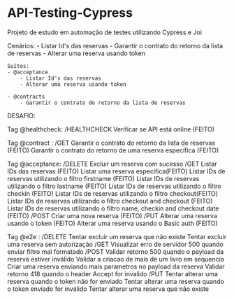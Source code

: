 # API-Testing-Cypress
Projeto de estudo em automação de testes utilizando Cypress e Joi

Cenários:
    - Listar Id's das reservas
    - Garantir o contrato do retorno da lista de reservas
    - Alterar uma reserva usando token

    Suítes:
    - @acceptance
        - Listar Id's das reservas
        - Alterar uma reserva usando token

    - @contracts
        - Garantir o contrato do retorno da lista de reservas

DESAFIO:

Tag @healthcheck:
    /HEALTHCHECK
        Verificar se API está online (FEITO)


Tag @contract :
    /GET
        Garantir o contrato do retorno da lista de reservas (FEITO)
        Garantir o contrato do retorno de uma reserva específica (FEITO)


Tag @acceptance:
    /DELETE
        Excluir um reserva com sucesso
    /GET
        Listar IDs das reservas (FEITO)
        Listar uma reserva específica(FEITO)
        Listar IDs de reservas utilizando o filtro firstname (FEITO)
        Listar IDs de reservas utilizando o filtro lastname (FEITO)
        Listar IDs de reservas utilizando o filtro checkin (FEITO)
        Listar IDs de reservas utilizando o filtro checkout(FEITO)
        Listar IDs de reservas utilizando o filtro checkout and checkout (FEITO)
        Listar IDs de reservas utilizando o filtro name, checkin and checkout date (FEITO)
    /POST
        Criar uma nova reserva (FEITO)
    /PUT
        Alterar uma reserva usando o token (FEITO)
        Alterar uma reserva usando o Basic auth (FEITO)


Tag @e2e :
    /DELETE
        Tentar excluir um reserva que não existe
        Tentar excluir uma reserva sem autorização
    /GET
        Visualizar erro de servidor 500 quando enviar filtro mal formatado
    /POST
        Validar retorno 500 quando o payload da reserva estiver inválido
        Validar a criacao de mais de um livro em sequencia
        Criar uma reserva enviando mais parametros no payload da reserva
        Validar retorno 418 quando o header Accept for invalido
    /PUT
        Tentar alterar uma reserva quando o token não for enviado
        Tentar alterar uma reserva quando o token enviado for inválido
        Tentar alterar uma reserva que não existe